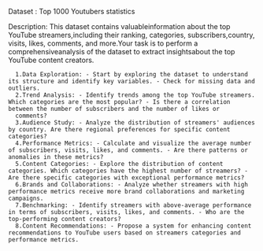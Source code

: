 Dataset : Top 1000 Youtubers statistics

Description: This dataset contains valuableinformation about the top YouTube streamers,including their ranking, categories, subscribers,country, visits, likes, comments, and more.Your task is to perform a comprehensiveanalysis of the dataset to extract insightsabout the top YouTube content creators.

      1.Data Exploration: - Start by exploring the dataset to understand its structure and identify key variables. - Check for missing data and outliers.
      2.Trend Analysis: - Identify trends among the top YouTube streamers. Which categories are the most popular? - Is there a correlation between the number of subscribers and the number of likes or 
      comments?
      3.Audience Study: - Analyze the distribution of streamers' audiences by country. Are there regional preferences for specific content categories?
      4.Performance Metrics: - Calculate and visualize the average number of subscribers, visits, likes, and comments. - Are there patterns or anomalies in these metrics?
      5.Content Categories: - Explore the distribution of content categories. Which categories have the highest number of streamers? - Are there specific categories with exceptional performance metrics?
      6.Brands and Collaborations: - Analyze whether streamers with high performance metrics receive more brand collaborations and marketing campaigns.
      7.Benchmarking: - Identify streamers with above-average performance in terms of subscribers, visits, likes, and comments. - Who are the top-performing content creators?
      8.Content Recommendations: - Propose a system for enhancing content recommendations to YouTube users based on streamers categories and performance metrics.
